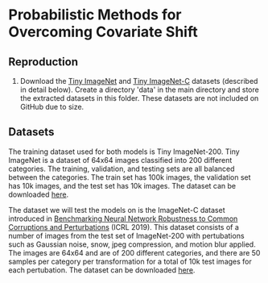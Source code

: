 # Probabilistic Methods for Overcoming Covariate Shift

## Reproduction

1. Download the [Tiny ImageNet](http://cs231n.stanford.edu/tiny-imagenet-200.zip) and [Tiny ImageNet-C](https://zenodo.org/records/2536630) datasets (described in detail below). Create a directory 'data' in the main directory and store the extracted datasets in this folder. These datasets are not included on GitHub due to size.

## Datasets

The training dataset used for both models is Tiny ImageNet-200. Tiny ImageNet is a dataset of 64x64 images classified into 200 different categories. The training, validation, and testing sets are all balanced between the categories. The train set has 100k images, the validation set has 10k images, and the test set has 10k images. The dataset can be downloaded [here](http://cs231n.stanford.edu/tiny-imagenet-200.zip).

The dataset we will test the models on is the ImageNet-C dataset introduced in [Benchmarking Neural Network Robustness to Common Corruptions and Perturbations](https://arxiv.org/abs/1903.12261) (ICRL 2019). This dataset consists of a number of images from the test set of ImageNet-200 with pertubations such as Gaussian noise, snow, jpeg compression, and motion blur applied. The images are 64x64 and are of 200 different categories, and there are 50 samples per category per transformation for a total of 10k test images for each pertubation. The dataset can be downloaded [here](https://zenodo.org/records/2536630).



